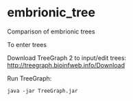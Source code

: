# embrionic_tree
Comparison of embrionic trees

To enter trees

Download TreeGraph 2 to input/edit trees: http://treegraph.bioinfweb.info/Download

Run TreeGraph:

    java -jar TreeGraph.jar


